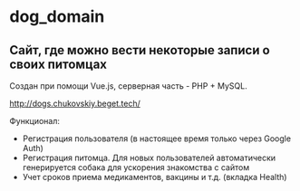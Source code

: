 # dog_domain

## Сайт, где можно вести некоторые записи о своих питомцах

Создан при помощи Vue.js, серверная часть - PHP + MySQL.

http://dogs.chukovskiy.beget.tech/

Функционал:
 - Регистрация пользователя (в настоящее время только через Google Auth)
 - Регистрация питомца. Для новых пользователей автоматически генерируется собака для ускорения знакомства с сайтом
 - Учет сроков приема медикаментов, вакцины и т.д. (вкладка Health)
